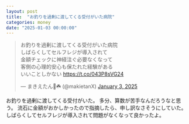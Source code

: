 ```yaml
---
layout: post
title:  "お釣りを過剰に渡してくる受付がいた病院"
categories: money
date: "2025-01-03 00:00:00"
---
```


<blockquote class="twitter-tweet tw-align-center"><p lang="ja" dir="ltr">お釣りを過剰に渡してくる受付がいた病院<br>しばらくしてセルフレジが導入されて<br>金額チェックに神経注ぐ必要なくなって<br>客側の心理的安心も保たれた経験がある<br>いいことしかない <a href="https://t.co/043P8sVG24">https://t.co/043P8sVG24</a></p>&mdash; まきえたん🥦☘️ (@makietanX) <a href="https://twitter.com/makietanX/status/1875099605182173682?ref_src=twsrc%5Etfw">January 3, 2025</a></blockquote> <script async src="https://platform.twitter.com/widgets.js" charset="utf-8"></script>

お釣りを過剰に渡してくる受付がいた。
多分、算数が苦手なんだろうなと思う。
流石に金額がおかしかったので指摘したら、申し訳なさそうにしていた。
しばらくしてセルフレジが導入されて問題がなくなって良かったよ。
